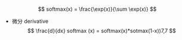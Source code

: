 $$
softmax(x) = \frac{\exp(x)}{\sum \exp(x)}
$$
- 微分 derivative
$$
\frac{d}{dx} softmax (x) = softmax(x)*sotmax(1-x))7,7
$$
